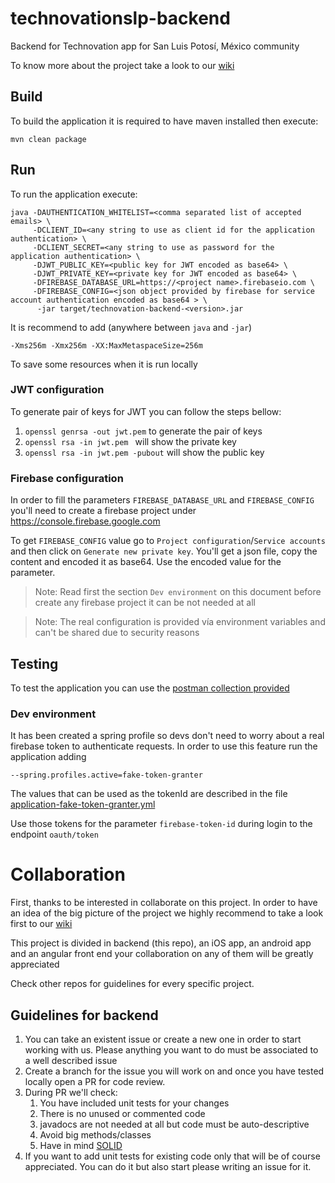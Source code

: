 # technovationslp-backend
Backend for Technovation app for San Luis Potosí, México community

To know more about the project take a look to our [wiki](https://github.com/desarrolladorSLP/technovationslp-backend/wiki)

## Build

To build the application it is required to have maven installed then execute:

`mvn clean package`

## Run

To run the application execute:
```
java -DAUTHENTICATION_WHITELIST=<comma separated list of accepted emails> \
     -DCLIENT_ID=<any string to use as client id for the application authentication> \
     -DCLIENT_SECRET=<any string to use as password for the application authentication> \
     -DJWT_PUBLIC_KEY=<public key for JWT encoded as base64> \
     -DJWT_PRIVATE_KEY=<private key for JWT encoded as base64> \
     -DFIREBASE_DATABASE_URL=https://<project name>.firebaseio.com \
     -DFIREBASE_CONFIG=<json object provided by firebase for service account authentication encoded as base64 > \
      -jar target/technovation-backend-<version>.jar
```
   
It is recommend to add (anywhere between `java` and `-jar`)

```
-Xms256m -Xmx256m -XX:MaxMetaspaceSize=256m 
```

To save some resources when it is run locally 

### JWT configuration

To generate pair of keys for JWT you can follow the steps bellow:

1. `openssl genrsa -out jwt.pem` to generate the pair of keys
2. `openssl rsa -in jwt.pem ` will show the private key
3. `openssl rsa -in jwt.pem -pubout` will show the public key

### Firebase configuration

In order to fill the parameters `FIREBASE_DATABASE_URL` and `FIREBASE_CONFIG` you'll need to create 
a firebase project under https://console.firebase.google.com 

To get `FIREBASE_CONFIG` value go to `Project configuration`/`Service accounts` and then click on 
`Generate new private key`. You'll get a json file, copy the content and encoded it as base64. Use the
encoded value for the parameter.

> Note: Read first the section `Dev environment` on this document before create any firebase project 
it can be not needed at all

> Note: The real configuration is provided vía environment variables and can't be shared due to 
security reasons

## Testing

To test the application you can use the [postman collection provided](src/test/postman-collection)    

### Dev environment

It has been created a spring profile so devs don't need to worry about a real firebase token to authenticate
requests. In order to use this feature run the application
adding

```--spring.profiles.active=fake-token-granter```

The values that can be used as the tokenId are described in the file [application-fake-token-granter.yml](src/main/resources/application-fake-token-granter.yml)

Use those tokens for the parameter `firebase-token-id` during login to the endpoint `oauth/token`

# Collaboration

First, thanks to be interested in collaborate on this project. In order to have an idea of the big picture of the project we highly recommend to take a look first to our [wiki](https://github.com/desarrolladorSLP/technovationslp-backend/wiki) 

This project is divided in backend (this repo), an iOS app, an android app and an angular front end your collaboration on
any of them will be greatly appreciated

Check other repos for guidelines for every specific project.

## Guidelines for backend

1. You can take an existent issue or create a new one in order to start working with us. Please anything you want to do must be associated to a well described issue
2. Create a branch for the issue you will work on and once you have tested locally open a PR for code review.
3. During PR we'll check:
    1. You have included unit tests for your changes
    2. There is no unused or commented code
    3. javadocs are not needed at all but code must be auto-descriptive
    4. Avoid big methods/classes
    5. Have in mind [SOLID](https://scotch.io/bar-talk/s-o-l-i-d-the-first-five-principles-of-object-oriented-design) 
4. If you want to add unit tests for existing code only that will be of course appreciated. You can do it but also start please writing an issue for it.        
    





 
